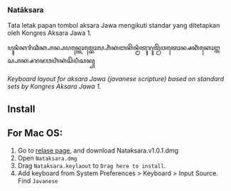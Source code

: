 
### Natāksara
Tata letak papan tombol aksara Jawa mengikuti standar yang ditetapkan oleh Kongres Aksara Jawa 1.

ꦥꦸꦤꦶꦏꦫꦶꦕꦶꦏ꧀ꦲꦤ꧀ꦥꦥꦤ꧀ꦠꦺꦴꦩ꧀ꦧꦺꦴꦭ꧀ꦲꦶꦁꦏꦁꦧꦏꦼꦤ꧀ꦩꦶꦠꦸꦫꦸꦠ꧀ꦮꦼꦮꦠꦺꦴꦤ꧀ꦱꦏꦶꦁꦏꦺꦴꦔ꧀ꦒꦱ꧀ꦲꦏ꧀ꦱꦫꦗꦮꦲꦶꦁꦏꦁꦱꦼꦥꦶꦱꦤ꧀

*Keyboard layout for aksara Jawa (javanese scripture) based on standard sets by Kongres Aksara Jawa 1.*


## Install
For Mac OS: 
---
1. Go to [relase page](https://github.com/lantip/Nataksara/releases), and download Nataksara.v1.0.1.dmg
2. Open `Nataksara.dmg`
3. Drag `Nataksara.keylaout` to `Drag here to install`.
4. Add keyboard from System Preferences > Keyboard > Input Source. Find `Javanese`
